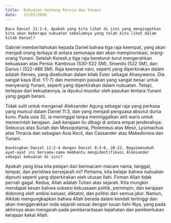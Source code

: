 ```yaml
---
title:  Nubuatan tentang Persia dan Yunani
date:   15/03/2020
---
```


`Baca Daniel 11:1-4. Apakah yang kita lihat di sini yang mengingatkan kita akan beberapa nubuatan sebelumnya yang telah kita lihat dalam kitab Daniel?`

Gabriel memberitahukan kepada Daniel bahwa tiga raja keempat, yang akan menjadi orang terkaya di antara semunaya dan akan memprovokasi, orang-orang Yunani. Setelah Koresh,s tiga raja bereturut-turut mengerahkan kekuasaan atas Persia: Kambisus (530-522 SM), Smerdis (522 SM), dan Darius I (522-486 SM). Raja keempat nani, seperti yang diperkirakan dalam adalah Xerxes, yang disebutkan dalam kitab Ester sebagai Ahasyweros. Dia sangat kaya (Est. 1:1-7) dan memimpin pasukan yang sangat besar untuk menyerang Yunani, seperti yang diperkirakan dalam nubuatan. Tetapi, terlepas dari kekuatannya, ia dipukul mundur oleh pasukan tentara Yunani yang gagah berani.

Tidak sulit untuk mengenali Aleksander Agung sebagai raja yang perkasa yang muncul dalam Daniel 11:3, dan yang menjadi penguasa absolut dunia kuno. Pada usia 32, ia meninggal tanpa meninggalkan ahli waris untuk memerintah kerajaan. Jadi kerajaan itu dibagi di antara empat jenderalnya: Seleucus atas Suriah dan Mesopotamia, Ptolemeus atas Mesir, Lysimachus atas Thracia dan sebagian Asia Kecil, dan Cassander atas Makedonioa dan Yunani.

`Bandingkan Daniel 11:2-4 dengan Daniel 8:3-8, 20-22. Bagaimanakah ayat-ayat ini bersama-sama membantu mengidentifikasi Aleksander sebagai kekuatan di sini?`

Apakah yang bisa kita pelajari dari bermacam-macam nama, tanggal, tempat, dan peristiwa bersejarah ini? Pertama, kita belajar bahwa nubuatan dipnuhi seperti yang diperkirakan oleh utusan Ilahi. Firman Allah tidak pernah gagal. Kedua, Allah adalah Tuhan atas sejarah. Kita mungkin mendapat kesan bahwa suksesi kekuasaan politik, pemimpin, dan kerajaan didorong oleh ambisi kaisasr, diktator, dan politisi dari semua jalur. Namun, Alkitab mengungkapkan bahwa Allah berada dalam kendali tertinggi dan akan menggerakkan roda sejarah sesuai dengan tuuan Ilahi-Nya, yang pada akhirnya akan mengarah pada pemberantasan kejahatan dan pembentukan kerajaan kekal Allah.